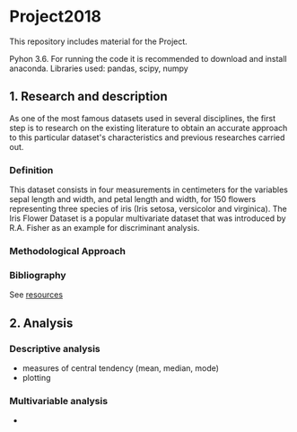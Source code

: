 # Project2018
This repository includes material for the Project.

Pyhon 3.6. For running the code it is recommended to download and install anaconda.
Libraries used: pandas, scipy, numpy

## 1. Research and description
As one of the most famous datasets used in several disciplines, the first step is to research on the existing literature to obtain an accurate approach to this particular dataset's characteristics and previous researches carried out.
### Definition
This dataset consists in four measurements in centimeters for the variables sepal length and width, and petal length and width, for 150 flowers representing three species of iris (Iris setosa, versicolor and virginica). The Iris Flower Dataset is a popular multivariate dataset that was introduced by R.A. Fisher as an example for discriminant analysis.

### Methodological Approach


### Bibliography
See [resources](https://github.com/Luis-Navarro/Project2018/blob/master/resources.txt)

## 2. Analysis

### Descriptive analysis

- measures of central tendency (mean, median, mode)
- plotting 

### Multivariable analysis

- 



